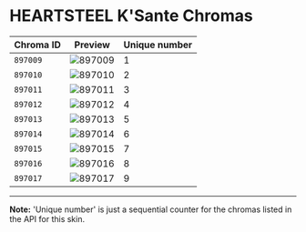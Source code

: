 # HEARTSTEEL K'Sante Chromas

| Chroma ID | Preview | Unique number |
|---|---|---|
| `897009` | ![897009](https://raw.communitydragon.org/latest/plugins/rcp-be-lol-game-data/global/default/v1/champion-chroma-images/897/897009.png) | 1 |
| `897010` | ![897010](https://raw.communitydragon.org/latest/plugins/rcp-be-lol-game-data/global/default/v1/champion-chroma-images/897/897010.png) | 2 |
| `897011` | ![897011](https://raw.communitydragon.org/latest/plugins/rcp-be-lol-game-data/global/default/v1/champion-chroma-images/897/897011.png) | 3 |
| `897012` | ![897012](https://raw.communitydragon.org/latest/plugins/rcp-be-lol-game-data/global/default/v1/champion-chroma-images/897/897012.png) | 4 |
| `897013` | ![897013](https://raw.communitydragon.org/latest/plugins/rcp-be-lol-game-data/global/default/v1/champion-chroma-images/897/897013.png) | 5 |
| `897014` | ![897014](https://raw.communitydragon.org/latest/plugins/rcp-be-lol-game-data/global/default/v1/champion-chroma-images/897/897014.png) | 6 |
| `897015` | ![897015](https://raw.communitydragon.org/latest/plugins/rcp-be-lol-game-data/global/default/v1/champion-chroma-images/897/897015.png) | 7 |
| `897016` | ![897016](https://raw.communitydragon.org/latest/plugins/rcp-be-lol-game-data/global/default/v1/champion-chroma-images/897/897016.png) | 8 |
| `897017` | ![897017](https://raw.communitydragon.org/latest/plugins/rcp-be-lol-game-data/global/default/v1/champion-chroma-images/897/897017.png) | 9 |

---

**Note:** 'Unique number' is just a sequential counter for the chromas listed in the API for this skin.